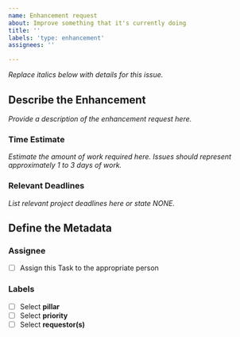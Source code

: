 ```yaml
---
name: Enhancement request
about: Improve something that it's currently doing
title: ''
labels: 'type: enhancement'
assignees: ''

---
```


*Replace italics below with details for this issue.*

## Describe the Enhancement ##
*Provide a description of the enhancement request here.*

### Time Estimate ###
*Estimate the amount of work required here.*
*Issues should represent approximately 1 to 3 days of work.*

### Relevant Deadlines ###
*List relevant project deadlines here or state NONE.*

## Define the Metadata ##

### Assignee ###
- [ ] Assign this Task to the appropriate person

### Labels ###
- [ ] Select **pillar**
- [ ] Select **priority**
- [ ] Select **requestor(s)**
